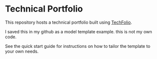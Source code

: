 # Technical Portfolio

This repository hosts a technical portfolio built using [TechFolio](http://techfolios.github.io). 

I saved this in my github as a model template example. 
this is not my own code. 

See the quick start guide for instructions on how to tailor the template to your own needs.


